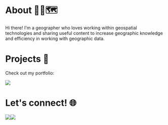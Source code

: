 # About 🙋‍♂️🗺️

Hi there! I'm a geographer who loves working within geospatial technologies and sharing useful content to increase geographic knowledge and efficiency in working with geographic data.

# Projects 🚀

Check out my portfolio:

[![](https://img.shields.io/badge/Portfolio-black?style=for-the-badge&logo=github)](https://roberer.github.io)

# Let's connect! 🌐
[![](https://img.shields.io/badge/@exorober-white?style=for-the-badge&labelColor=blue&logo=Twitter&logoColor=white)](https://twitter.com/exorober)[![](https://img.shields.io/badge/Roberto-blue?style=for-the-badge&logo=linkedin)](https://linkedin.com/in/robertojl)
